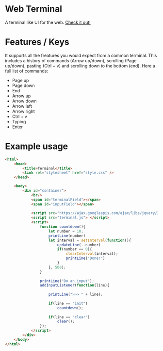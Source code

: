 # Web Terminal
A terminal like UI for the web. [Check it out!](http://moritzgoeckel.com/Terminal.js/)

# Features / Keys
It supports all the freatures you would expect from a common terminal. This includes a history of commands (Arrow up/down), scrolling (Page up/down), pasting (Ctrl + v) and scrolling down to the bottom (end). Here a full list of commands:
* Page up
* Page down
* End
* Arrow up
* Arrow down
* Arrow left
* Arrow right
* Ctrl + v
* Typing
* Enter

# Example usage
```html
<html>
	<head>
		<title>Terminal</title>
		<link rel="stylesheet" href="style.css" />
	</head>

	<body>
		<div id="container">
			<br/>
			<span id="terminalField"></span>
			<span id="inputField"></span>
			
			<script src="https://ajax.googleapis.com/ajax/libs/jquery/3.1.1/jquery.min.js"></script>		
			<script src="terminal.js"> </script>
			<script>
				function countdown(){
					let number = 10;
					printLine(number)
					let interval = setInterval(function(){
						updateLine(--number)
						if(number == 0){
							clearInterval(interval);
							printLine("Done!")
						}
					}, 500);
				}
				
				printLine("Do an input");
				addInputListener(function(line){
				
					printLine(">>> " + line);
						
					if(line == "init")
						countdown();
										
					if(line == "clear")
						clear();
				});
			</script>
		</div>
	</body>
</html>
```
